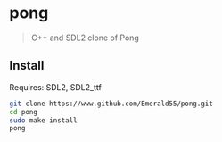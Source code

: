 # pong
>C++ and SDL2 clone of Pong</br>
## Install
Requires: SDL2, SDL2_ttf
```bash
git clone https://www.github.com/Emerald55/pong.git
cd pong
sudo make install
pong
```
